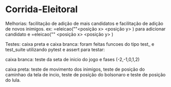 # Corrida-Eleitoral
Melhorias:
facilitação de adição de mais candidatos e facilitação de adição de novos inimigos. ex: <variavel>=eleicao("<nome candidato>"<posição x> <posição y> <velocidade>)
para adicionar candidato e <variavel>=eleicao("<nome inimigo>" <posição x> <posição y> <velocidade>) 

Testes:
caixa preta e caixa branca:
  foram feitas funcoes do tipo test_ e test_suite utilizando pytest e assert para testar:
  
  caixa branca:
  teste da seta de inicio do jogo e fases (-2,-1,0,1,2) 
  
  caixa preta:
  teste de movimento dos inimigos, teste de posição do caminhao da tela de incio,
  teste de posição do bolsonaro e teste de posição do lula.
